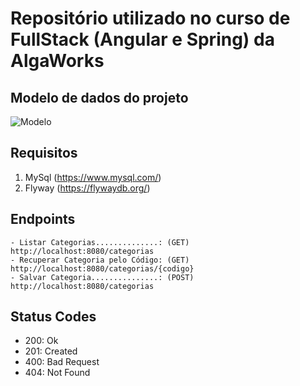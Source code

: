 # Repositório utilizado no curso de FullStack (Angular e Spring) da AlgaWorks

## Modelo de dados do projeto
![Modelo](https://user-images.githubusercontent.com/35452578/117072696-3de92d00-ad07-11eb-8a6c-3bbe127f010b.png)

## Requisitos
1. MySql (https://www.mysql.com/)
2. Flyway (https://flywaydb.org/)

## Endpoints
```
- Listar Categorias..............: (GET)  http://localhost:8080/categorias
- Recuperar Categoria pelo Código: (GET)  http://localhost:8080/categorias/{codigo}
- Salvar Categoria...............: (POST) http://localhost:8080/categorias
```

## Status Codes
- 200: Ok
- 201: Created
- 400: Bad Request
- 404: Not Found
